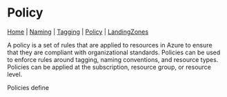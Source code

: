 # Policy

[Home](wgc.md) | [Naming](wgcNaming.md) | [Tagging](wgcTagging.md) | [Policy](wgcPolicy.md) | [LandingZones](wgcLandingZone.md)

A policy is a set of rules that are applied to resources in Azure to ensure that they are compliant with organizational standards. Policies can be used to enforce rules around tagging, naming conventions, and resource types. Policies can be applied at the subscription, resource group, or resource level.

Policies define 